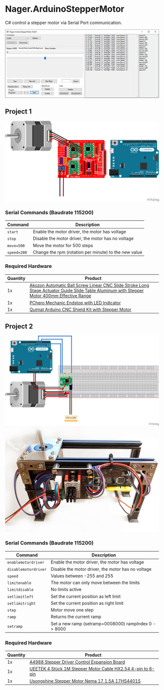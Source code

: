 # Nager.ArduinoStepperMotor
C# control a stepper motor via Serial Port communication. 

![TestUI](doc/TestUI.png)

## Project 1

![CncShieldWiringDiagram](doc/CncShieldWiringDiagram.png)

### Serial Commands (Baudrate 115200)

Command | Description | 
--- | --- | 
`start` | Enable the motor driver, the motor has voltage
`stop` | Disable the motor driver, the motor has no voltage
`move=500` | Move the motor for 500 steps
`speed=200` | Change the rpm (rotation per minute) to the new value

### Required Hardware

Quantity | Product | 
--- | --- | 
1x | [Akozon Automatic Ball Screw Linear CNC Slide Stroke Long Stage Actuator Guide Slide Table Aluminum with Stepper Motor 400mm Effective Range](https://amzn.to/2uOP0eR) |
1x | [PChero Mechanic Endstop with LED Indicator](https://amzn.to/2UIAZh4) |
1x | [Quimat Arduino CNC Shield Kit with Stepper Motor](https://amzn.to/2I4SG4M) |

## Project 2

![A4899WiringDiagram](doc/A4899WiringDiagram.png)
![Project2](doc/Project2.jpg)

### Serial Commands (Baudrate 115200)

Command | Description | 
--- | --- | 
`enablemotordriver` | Enable the motor driver, the motor has voltage
`disablemotordriver` | Disable the motor driver, the motor has no voltage
`speed` | Values between -255 and 255
`limitenable` | The motor can only move between the limits
`limitdisable` | No limits active
`setlimitleft` | Set the current position as left limit
`setlimitright` | Set the current position as right limit
`step` | Motor move one step
`ramp` | Returns the current ramp
`setramp` | Set a new ramp (setramp=0008000) rampIndex 0 -> 8000

### Required Hardware

Quantity | Product | 
--- | --- | 
1x | [A4988 Stepper Driver Control Expansion Board](https://amzn.to/2X9j6cO) |
1x | [UEETEK 4 Stück 1M Stepper Motor Cable HX2.54 4-pin to 6-pin](https://amzn.to/31w3uz7) |
1x | [Usongshine Stepper Motor Nema 17 1.5A 17HS4401S](https://amzn.to/2KO4jO8) |

